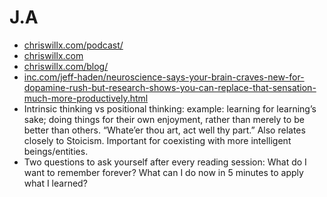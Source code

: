 # J.A

* [chriswillx.com/podcast/](https://chriswillx.com/podcast/)
* [chriswillx.com](https://chriswillx.com)
* [chriswillx.com/blog/](https://chriswillx.com/blog/)
* [inc.com/jeff-haden/neuroscience-says-your-brain-craves-new-for-dopamine-rush-but-research-shows-you-can-replace-that-sensation-much-more-productively.html](https://www.inc.com/jeff-haden/neuroscience-says-your-brain-craves-new-for-dopamine-rush-but-research-shows-you-can-replace-that-sensation-much-more-productively.html)
* Intrinsic thinking vs positional thinking: example: learning for learning’s sake; doing things for their own enjoyment, rather than merely to be better than others. “Whate’er thou art, act well thy part.” Also relates closely to Stoicism. Important for coexisting with more intelligent beings/entities.
* Two questions to ask yourself after every reading session: What do I want to remember forever? What can I do now in 5 minutes to apply what I learned?
